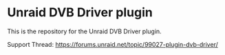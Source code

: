 # Unraid DVB Driver plugin

This is the repository for the Unraid DVB Driver plugin.

Support Thread: https://forums.unraid.net/topic/99027-plugin-dvb-driver/